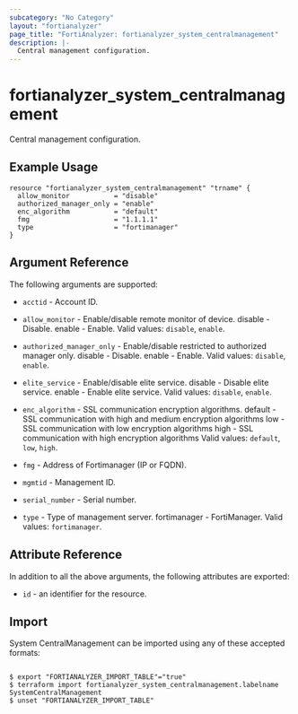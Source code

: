 ```yaml
---
subcategory: "No Category"
layout: "fortianalyzer"
page_title: "FortiAnalyzer: fortianalyzer_system_centralmanagement"
description: |-
  Central management configuration.
---
```


# fortianalyzer_system_centralmanagement
Central management configuration.

## Example Usage

```hcl
resource "fortianalyzer_system_centralmanagement" "trname" {
  allow_monitor           = "disable"
  authorized_manager_only = "enable"
  enc_algorithm           = "default"
  fmg                     = "1.1.1.1"
  type                    = "fortimanager"
}
```

## Argument Reference


The following arguments are supported:


* `acctid` - Account ID.
* `allow_monitor` - Enable/disable remote monitor of device. disable - Disable. enable - Enable. Valid values: `disable`, `enable`.

* `authorized_manager_only` - Enable/disable restricted to authorized manager only. disable - Disable. enable - Enable. Valid values: `disable`, `enable`.

* `elite_service` - Enable/disable elite service. disable - Disable elite service. enable - Enable elite service. Valid values: `disable`, `enable`.

* `enc_algorithm` - SSL communication encryption algorithms. default - SSL communication with high and medium encryption algorithms low - SSL communication with low encryption algorithms high - SSL communication with high encryption algorithms Valid values: `default`, `low`, `high`.

* `fmg` - Address of Fortimanager (IP or FQDN).
* `mgmtid` - Management ID.
* `serial_number` - Serial number.
* `type` - Type of management server. fortimanager - FortiManager. Valid values: `fortimanager`.



## Attribute Reference

In addition to all the above arguments, the following attributes are exported:
* `id` - an identifier for the resource.

## Import

System CentralManagement can be imported using any of these accepted formats:
```

$ export "FORTIANALYZER_IMPORT_TABLE"="true"
$ terraform import fortianalyzer_system_centralmanagement.labelname SystemCentralManagement
$ unset "FORTIANALYZER_IMPORT_TABLE"
```

